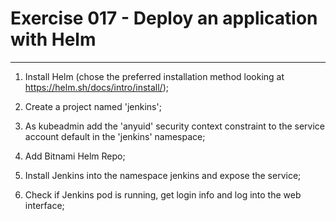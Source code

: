 # Exercise 017 - Deploy an application with Helm

---

1. Install Helm (chose the preferred installation method looking at
    https://helm.sh/docs/intro/install/);

2. Create a project named 'jenkins';

3. As kubeadmin add the 'anyuid' security context constraint to the service
   account default in the 'jenkins' namespace;

5. Add Bitnami Helm Repo;

6. Install Jenkins into the namespace jenkins and expose the service;

7. Check if Jenkins pod is running, get login info and log into the web
   interface;
